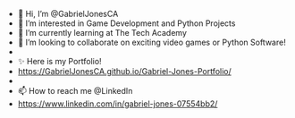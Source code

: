 - 👋 Hi, I’m @GabrielJonesCA
- 👀 I’m interested in Game Development and Python Projects
- 🌱 I’m currently learning at The Tech Academy 
- 💞️ I’m looking to collaborate on exciting video games or Python Software!
- 
- ✨ Here is my Portfolio!
- https://GabrielJonesCA.github.io/Gabriel-Jones-Portfolio/
- 
- 📫 How to reach me  @LinkedIn
- https://www.linkedin.com/in/gabriel-jones-07554bb2/
